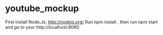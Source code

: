 # youtube_mockup
First install Node.Js, http://nodejs.org/
Run npm install , then run npm start and go to your http://localhost:8080
